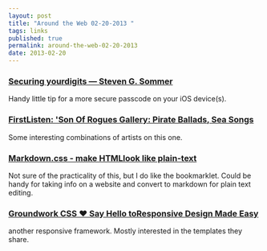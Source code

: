 ```yaml
---
layout: post
title: "Around the Web 02-20-2013 "
tags: links
published: true
permalink: around-the-web-02-20-2013
date: 2013-02-20
---
```


### [​S​e​c​u​r​i​n​g​ ​y​o​u​r​ ​d​i​g​i​t​s​ ​—​ ​S​t​e​v​e​n​ ​G​.​ ​S​o​m​m​e​r](http://sommer.co/blog/2013/2/securing-your-digits) 
Handy little tip for a more secure passcode on your iOS device(s).
### [​F​i​r​s​t​ ​L​i​s​t​e​n​:​ ​'​S​o​n​ ​O​f​ ​R​o​g​u​e​s​ ​G​a​l​l​e​r​y​:​ ​P​i​r​a​t​e​ ​B​a​l​l​a​d​s​,​ ​S​e​a​ ​S​o​n​g​s​](http://www.npr.org/2013/02/10/171309504/first-listen-son-of-rogues-gallery-pirate-ballads-sea-songs-chanteys#playlist) 
Some interesting combinations of artists on this one. 

### [​M​a​r​k​d​o​w​n​.​c​s​s​ ​-​ ​m​a​k​e​ ​H​T​M​L​ ​l​o​o​k​ ​l​i​k​e​ ​p​l​a​i​n​-​t​e​x​t](http://mrcoles.com/demo/markdown-css/) 
Not sure of the practicality of this, but I do like the bookmarklet. Could be handy for taking info on a website and convert to markdown for plain text editing.
### [​G​r​o​u​n​d​w​o​r​k​ ​C​S​S​ ​♥​ ​S​a​y​ ​H​e​l​l​o​ ​t​o​ ​R​e​s​p​o​n​s​i​v​e​ ​D​e​s​i​g​n​ ​M​a​d​e​ ​E​a​s​y](http://groundwork.sidereel.com/home) 
another responsive framework. Mostly interested in the templates they share.
